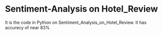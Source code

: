 # Sentiment-Analysis on Hotel_Review
It is the code in Python on Sentiment_Analysis_on_Hotel_Review.
It has accurecy of near 83%
